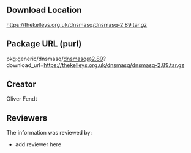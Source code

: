 ## Download Location

https://thekelleys.org.uk/dnsmasq/dnsmasq-2.89.tar.gz

## Package URL (purl)

pkg:generic/dnsmasq/dnsmasq@2.89?download_url=https://thekelleys.org.uk/dnsmasq/dnsmasq-2.89.tar.gz

## Creator

Oliver Fendt

## Reviewers

The information was reviewed by:

* add reviewer here
